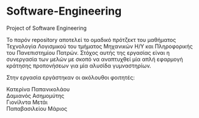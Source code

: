 # Software-Engineering
Project of Software Engineering

Το παρόν repository αποτελεί το ομαδικό πρότζεκτ του μαθήματος Τεχνολογία Λογισμικού του τμήματος 
Μηχανικών Η/Υ και Πληροφορικής του Πανεπιστημίου Πατρών. Στόχος αυτής της εργασίας είναι η συνεργασία
των μελών με σκοπό να αναπτυχθεί μία απλή εφαρμογή κράτησης προπονήσεων για μία αλυσίδα γυμναστηρίων.

Στην εργασία εργάστηκαν οι ακόλουθοι φοιτητές:

Κατερίνα Παπανικολάου                          
Δαμιανός Ασημομύτης                          
Γιονίλντα Μετάι                                    
Παπαβασιλείου Μάριος                            
